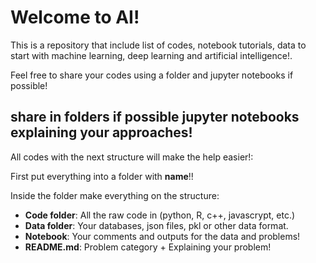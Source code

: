 # Welcome to AI!

This is a repository that include list of codes, notebook tutorials, data to start with machine learning, deep learning and artificial intelligence!.

Feel free to share your codes using a folder and jupyter notebooks if possible!

## share in folders if possible jupyter notebooks explaining your approaches!

All codes with the next structure will make the help easier!: 

First put everything into a folder with **name**!!

Inside the folder make everything on the structure:

- **Code folder**: All the raw code in (python, R, c++, javascrypt, etc.)
- **Data folder**: Your databases, json files, pkl or other data format.
- **Notebook**: Your comments and outputs for the data and problems!
- **README.md**: Problem category + Explaining your problem! 
